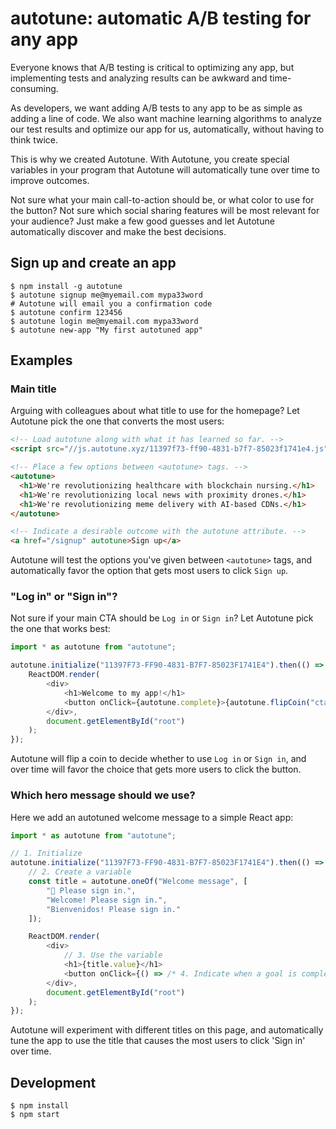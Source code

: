 # autotune: automatic A/B testing for any app

Everyone knows that A/B testing is critical to optimizing any app, but implementing tests and analyzing results can be awkward and time-consuming.

As developers, we want adding A/B tests to any app to be as simple as adding a line of code. We also want machine learning algorithms to analyze our test results and optimize our app for us, automatically, without having to think twice.

This is why we created Autotune. With Autotune, you create special variables in your program that Autotune will automatically tune over time to improve outcomes.

Not sure what your main call-to-action should be, or what color to use for the button? Not sure which social sharing features will be most relevant for your audience? Just make a few good guesses and let Autotune automatically discover and make the best decisions.

## Sign up and create an app

```shell
$ npm install -g autotune
$ autotune signup me@myemail.com mypa33word
# Autotune will email you a confirmation code
$ autotune confirm 123456
$ autotune login me@myemail.com mypa33word
$ autotune new-app "My first autotuned app"
```

## Examples

### Main title

Arguing with colleagues about what title to use for the homepage? Let Autotune pick the one that converts the most users:

```html
<!-- Load autotune along with what it has learned so far. -->
<script src="//js.autotune.xyz/11397f73-ff90-4831-b7f7-85023f1741e4.js"></script>

<!-- Place a few options between <autotune> tags. -->
<autotune>
  <h1>We're revolutionizing healthcare with blockchain nursing.</h1>
  <h1>We're revolutionizing local news with proximity drones.</h1>
  <h1>We're revolutionizing meme delivery with AI-based CDNs.</h1>
</autotune>

<!-- Indicate a desirable outcome with the autotune attribute. -->
<a href="/signup" autotune>Sign up</a>
```

Autotune will test the options you've given between `<autotune>` tags, and automatically favor the option that gets most users to click `Sign up`.

### "Log in" or "Sign in"?

Not sure if your main CTA should be `Log in` or `Sign in`? Let Autotune pick the one that works best:

```javascript
import * as autotune from "autotune";

autotune.initialize("11397F73-FF90-4831-B7F7-85023F1741E4").then(() => {
    ReactDOM.render(
        <div>
            <h1>Welcome to my app!</h1>
            <button onClick={autotune.complete}>{autotune.flipCoin("cta") ? "Log in" : "Sign in"}</button>
        </div>,
        document.getElementById("root")
    );
});
```

Autotune will flip a coin to decide whether to use `Log in` or `Sign in`, and over time
will favor the choice that gets more users to click the button.

### Which hero message should we use?

Here we add an autotuned welcome message to a simple React app:

```javascript
import * as autotune from "autotune";

// 1. Initialize
autotune.initialize("11397F73-FF90-4831-B7F7-85023F1741E4").then(() => {
    // 2. Create a variable
    const title = autotune.oneOf("Welcome message", [
        "👋 Please sign in.",
        "Welcome! Please sign in.",
        "Bienvenidos! Please sign in."
    ]);

    ReactDOM.render(
        <div>
            // 3. Use the variable
            <h1>{title.value}</h1>
            <button onClick={() => /* 4. Indicate when a goal is completed */ autotune.complete()}>Sign in</button>
        </div>,
        document.getElementById("root")
    );
});
```

Autotune will experiment with different titles on this page, and automatically tune
the app to use the title that causes the most users to click 'Sign in' over time.

## Development

```shell
$ npm install
$ npm start
```
